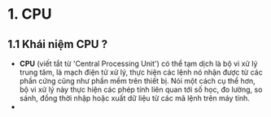 # **1. CPU**
## 1.1 Khái niệm CPU ?
- **CPU** (viết tắt từ 'Central Processing Unit') có thể tạm dịch là bộ vi xử lý trung tâm, là mạch điện tử xử lý, thực hiện các lệnh nó nhận được từ các phần cứng cũng như phần mềm trên thiết bị. Nói một cách cụ thể hơn, bộ vi xử lý này thực hiện các phép tính liên quan tới số học, đo lường, so sánh, đồng thời nhập hoặc xuất dữ liệu từ các mã lệnh trên máy tính.
- 
